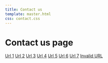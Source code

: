 ```yaml
---
title: Contact us
template: master.html
css: contact.css
---
```


# Contact us page

<a href="{{mapUrl '/top-pages/home/home.html'}}">Url 1</a>
<a href="{{mapUrl 'top-pages/home/home.html'}}">Url 2</a>
<a href="{{mapUrl '/'}}">Url 3</a>
<a href="{{mapUrl '/top-pages/shellino/shellino.md'}}">Url 4</a>
<a href="{{mapUrl 'top-pages/shellino/shellino.md'}}">Url 5</a>
<a href="{{mapUrl 'top-pages/./shellino/shellino.md'}}">Url 6</a>
<a href="{{mapUrl 'top-pages/../top-pages/./shellino/shellino.md'}}">Url 7</a>
<a href="{{mapUrl '/.top-pages/shellino/shellino.md'}}">Invalid URL</a>
